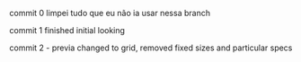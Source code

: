 commit 0
    limpei tudo que eu não ia usar nessa branch

commit 1
    finished initial looking

commit 2 - previa
    changed to grid, removed fixed sizes and particular specs